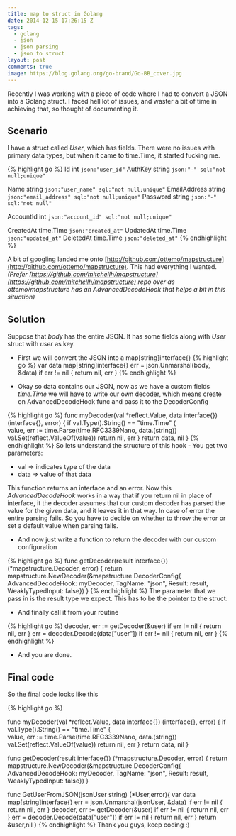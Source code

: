 ```yaml
---
title: map to struct in Golang
date: 2014-12-15 17:26:15 Z
tags:
  - golang
  - json
  - json parsing
  - json to struct
layout: post
comments: true
image: https://blog.golang.org/go-brand/Go-BB_cover.jpg
---
```


Recently I was working with a piece of code where I had to convert a JSON into a Golang struct. I faced hell lot of issues, and waster a bit of time in achieving that, so thought of documenting it.

## Scenario

I have a struct called _User_, which has fields. There were no issues with primary data types, but when it came to time.Time, it started fucking me.

{% highlight go %}
Id int `json:"user_id"`
AuthKey string `json:"-" sql:"not null;unique"`

Name string `json:"user_name" sql:"not null;unique"`
EmailAddress string `json:"email_address" sql:"not null;unique"`
Password string `json:"-" sql:"not null"`

AccountId int `json:"account_id" sql:"not null;unique"`

CreatedAt time.Time `json:"created_at"`
UpdatedAt time.Time `json:"updated_at"`
DeletedAt time.Time `json:"deleted_at"`
{% endhighlight %}

A bit of googling landed me onto [http://github.com/ottemo/mapstructure](http://github.com/ottemo/mapstructure). This had everything I wanted. _(Prefer [https://github.com/mitchellh/mapstructure](https://github.com/mitchellh/mapstructure) repo over as ottemo/mapstructure has an AdvancedDecodeHook that helps a bit in this situation)_

## Solution

Suppose that _body_ has the entire JSON. It has some fields along with _User_ struct with _user_ as key.

- First we will convert the JSON into a map[string]interface{}
  {% highlight go %}
  var data map[string]interface{}
  err = json.Unmarshal(body, &data)
  if err != nil {
  return nil, err
  }
  {% endhighlight %}

- Okay so data contains our JSON, now as we have a custom fields _time.Time_ we will have to write our own decoder, which means create on AdvancedDecodeHook func and pass it to the DecoderConfig

{% highlight go %}
func myDecoder(val \*reflect.Value, data interface{}) (interface{}, error) {
if val.Type().String() == "time.Time" {  
 value, err := time.Parse(time.RFC3339Nano, data.(string))
val.Set(reflect.ValueOf(value))
return nil, err
}
return data, nil
}
{% endhighlight %}
So lets understand the structure of this hook -
You get two parameters:

- val => indicates type of the data
- data => value of that data

This function returns an interface and an error. Now this _AdvancedDecodeHook_ works in a way that if you return nil in place of interface, it the decoder assumes that our custom decoder has parsed the value for the given data, and it leaves it in that way. In case of error the entire parsing fails. So you have to decide on whether to throw the error or set a default value when parsing fails.

- And now just write a function to return the decoder with our custom configuration

{% highlight go %}
func getDecoder(result interface{}) (\*mapstructure.Decoder, error) {
return mapstructure.NewDecoder(&mapstructure.DecoderConfig{
AdvancedDecodeHook: myDecoder,
TagName: "json",
Result: result,
WeaklyTypedInput: false})
}
{% endhighlight %}
The parameter that we pass in is the result type we expect. This has to be the pointer to the struct.

- And finally call it from your routine

{% highlight go %}
decoder, err := getDecoder(&user)
if err != nil {
return nil, err
}
err = decoder.Decode(data["user"])
if err != nil {
return nil, err
}
{% endhighlight %}

- And you are done.

## Final code

So the final code looks like this

{% highlight go %}

func myDecoder(val \*reflect.Value, data interface{}) (interface{}, error) {
if val.Type().String() == "time.Time" {  
 value, err := time.Parse(time.RFC3339Nano, data.(string))
val.Set(reflect.ValueOf(value))
return nil, err
}
return data, nil
}

func getDecoder(result interface{}) (\*mapstructure.Decoder, error) {
return mapstructure.NewDecoder(&mapstructure.DecoderConfig{
AdvancedDecodeHook: myDecoder,
TagName: "json",
Result: result,
WeaklyTypedInput: false})
}

func GetUserFromJSON(jsonUser string) (\*User,error){
var data map[string]interface{}
err = json.Unmarshal(jsonUser, &data)
if err != nil {
return nil, err
}
decoder, err := getDecoder(&user)
if err != nil {
return nil, err
}
err = decoder.Decode(data["user"])
if err != nil {
return nil, err
}
return &user,nil
}
{% endhighlight %}
Thank you guys, keep coding :)
